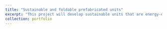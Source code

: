 ```yaml
---
title: "Sustainable and foldable prefabricated units"
excerpt: "This project will develop sustainable units that are energy-efficient and mobile due to an innovative folding technique. <br/><img src='/images/formwork.JPG'>"
collection: portfolio
---
```


